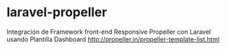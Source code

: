 # laravel-propeller
Integración de Framework front-end Responsive Propeller con Laravel usando Plantilla Dashboard
http://propeller.in/propeller-template-list.html